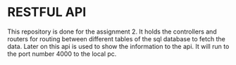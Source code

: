 # RESTFUL API
This repository is done for the assignment 2. It holds the controllers and routers for routing between different tables of the sql database to fetch the data. 
Later on this api is used to show the information to the api. It will run to the port number 4000 to the local pc. 
